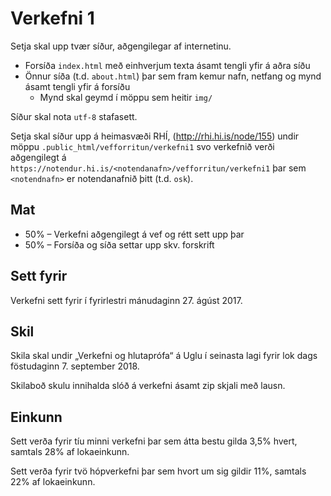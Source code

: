 
# Verkefni 1

Setja skal upp tvær síður, aðgengilegar af internetinu.

* Forsíða `index.html` með einhverjum texta ásamt tengli yfir á aðra síðu
* Önnur síða (t.d. `about.html`) þar sem fram kemur nafn, netfang og mynd ásamt tengli yfir á forsíðu
  - Mynd skal geymd í möppu sem heitir `img/`

Síður skal nota `utf-8` stafasett.

Setja skal síður upp á heimasvæði RHÍ, (http://rhi.hi.is/node/155) undir möppu `.public_html/vefforritun/verkefni1` svo verkefnið verði aðgengilegt á `https://notendur.hi.is/<notendanafn>/vefforritun/verkefni1` þar sem `<notendnafn>` er notendanafnið þitt (t.d. `osk`).

## Mat

* 50% – Verkefni aðgengilegt á vef og rétt sett upp þar
* 50% – Forsíða og síða settar upp skv. forskrift

## Sett fyrir

Verkefni sett fyrir í fyrirlestri mánudaginn 27. ágúst 2017.

## Skil

Skila skal undir „Verkefni og hlutaprófa“ á Uglu í seinasta lagi fyrir lok dags föstudaginn 7. september 2018.

Skilaboð skulu innihalda slóð á verkefni ásamt zip skjali með lausn.

## Einkunn

Sett verða fyrir tíu minni verkefni þar sem átta bestu gilda 3,5% hvert, samtals 28% af lokaeinkunn.

Sett verða fyrir tvö hópverkefni þar sem hvort um sig gildir 11%, samtals 22% af lokaeinkunn.
